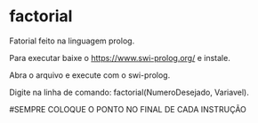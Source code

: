 # factorial
Fatorial feito na linguagem prolog.

Para executar baixe o https://www.swi-prolog.org/ e instale.

Abra o arquivo e execute com o swi-prolog.

Digite na linha de comando: factorial(NumeroDesejado, Variavel).

#SEMPRE COLOQUE O PONTO NO FINAL DE CADA INSTRUÇÃO
